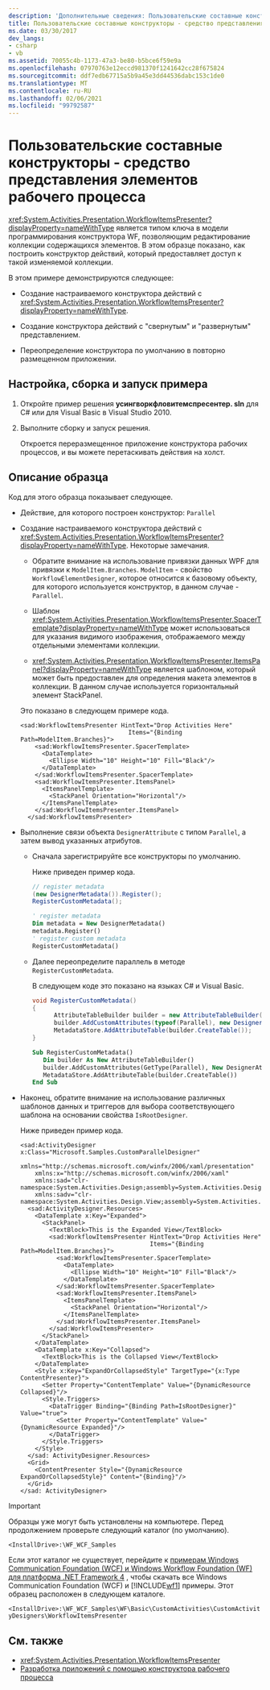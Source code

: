 ```yaml
---
description: 'Дополнительные сведения: Пользовательские составные конструкторы — предоставление элементов рабочих процессов'
title: Пользовательские составные конструкторы - средство представления элементов рабочего процесса
ms.date: 03/30/2017
dev_langs:
- csharp
- vb
ms.assetid: 70055c4b-1173-47a3-be80-b5bce6f59e9a
ms.openlocfilehash: 07970763e12eccd981370f1241642cc28f675824
ms.sourcegitcommit: ddf7edb67715a5b9a45e3dd44536dabc153c1de0
ms.translationtype: MT
ms.contentlocale: ru-RU
ms.lasthandoff: 02/06/2021
ms.locfileid: "99792587"
---
```

# <a name="custom-composite-designers---workflow-items-presenter"></a>Пользовательские составные конструкторы - средство представления элементов рабочего процесса

<xref:System.Activities.Presentation.WorkflowItemsPresenter?displayProperty=nameWithType> является типом ключа в модели программирования конструктора WF, позволяющим редактирование коллекции содержащихся элементов. В этом образце показано, как построить конструктор действий, который предоставляет доступ к такой изменяемой коллекции.

В этом примере демонстрируются следующее:

- Создание настраиваемого конструктора действий с <xref:System.Activities.Presentation.WorkflowItemsPresenter?displayProperty=nameWithType>.

- Создание конструктора действий с "свернутым" и "развернутым" представлением.

- Переопределение конструктора по умолчанию в повторно размещенном приложении.

## <a name="set-up-build-and-run-the-sample"></a>Настройка, сборка и запуск примера

1. Откройте пример решения **усингворкфловитемспресентер. sln** для C# или для Visual Basic в Visual Studio 2010.

2. Выполните сборку и запуск решения.

   Откроется переразмещенное приложение конструктора рабочих процессов, и вы можете перетаскивать действия на холст.

## <a name="sample-highlights"></a>Описание образца

Код для этого образца показывает следующее.

- Действие, для которого построен конструктор: `Parallel`

- Создание настраиваемого конструктора действий с <xref:System.Activities.Presentation.WorkflowItemsPresenter?displayProperty=nameWithType>. Некоторые замечания.

  - Обратите внимание на использование привязки данных WPF для привязки к `ModelItem.Branches`. `ModelItem` - свойство `WorkflowElementDesigner`, которое относится к базовому объекту, для которого используется конструктор, в данном случае - `Parallel`.

  - Шаблон <xref:System.Activities.Presentation.WorkflowItemsPresenter.SpacerTemplate?displayProperty=nameWithType> может использоваться для указания видимого изображения, отображаемого между отдельными элементами коллекции.

  - <xref:System.Activities.Presentation.WorkflowItemsPresenter.ItemsPanel?displayProperty=nameWithType> является шаблоном, который может быть предоставлен для определения макета элементов в коллекции. В данном случае используется горизонтальный элемент StackPanel.

  Это показано в следующем примере кода.

  ```xaml
  <sad:WorkflowItemsPresenter HintText="Drop Activities Here"
                                Items="{Binding Path=ModelItem.Branches}">
      <sad:WorkflowItemsPresenter.SpacerTemplate>
        <DataTemplate>
          <Ellipse Width="10" Height="10" Fill="Black"/>
        </DataTemplate>
      </sad:WorkflowItemsPresenter.SpacerTemplate>
      <sad:WorkflowItemsPresenter.ItemsPanel>
        <ItemsPanelTemplate>
          <StackPanel Orientation="Horizontal"/>
        </ItemsPanelTemplate>
      </sad:WorkflowItemsPresenter.ItemsPanel>
    </sad:WorkflowItemsPresenter>
  ```

- Выполнение связи объекта `DesignerAttribute` с типом `Parallel`, а затем вывод указанных атрибутов.

  - Сначала зарегистрируйте все конструкторы по умолчанию.

    Ниже приведен пример кода.

    ```csharp
    // register metadata
    (new DesignerMetadata()).Register();
    RegisterCustomMetadata();
    ```

    ```vb
    ' register metadata
    Dim metadata = New DesignerMetadata()
    metadata.Register()
    ' register custom metadata
    RegisterCustomMetadata()
    ```

  - Далее переопределите параллель в методе `RegisterCustomMetadata`.

    В следующем коде это показано на языках C# и Visual Basic.

    ```csharp
    void RegisterCustomMetadata()
    {
          AttributeTableBuilder builder = new AttributeTableBuilder();
          builder.AddCustomAttributes(typeof(Parallel), new DesignerAttribute(typeof(CustomParallelDesigner)));
          MetadataStore.AddAttributeTable(builder.CreateTable());
    }
    ```

    ```vb
    Sub RegisterCustomMetadata()
       Dim builder As New AttributeTableBuilder()
       builder.AddCustomAttributes(GetType(Parallel), New DesignerAttribute(GetType(CustomParallelDesigner)))
       MetadataStore.AddAttributeTable(builder.CreateTable())
    End Sub
    ```

- Наконец, обратите внимание на использование различных шаблонов данных и триггеров для выбора соответствующего шаблона на основании свойства `IsRootDesigner`.

  Ниже приведен пример кода.

  ```xaml
  <sad:ActivityDesigner x:Class="Microsoft.Samples.CustomParallelDesigner"
      xmlns="http://schemas.microsoft.com/winfx/2006/xaml/presentation"
      xmlns:x="http://schemas.microsoft.com/winfx/2006/xaml"
      xmlns:sad="clr-namespace:System.Activities.Design;assembly=System.Activities.Design"
      xmlns:sadv="clr-namespace:System.Activities.Design.View;assembly=System.Activities.Design">
    <sad:ActivityDesigner.Resources>
      <DataTemplate x:Key="Expanded">
        <StackPanel>
          <TextBlock>This is the Expanded View</TextBlock>
          <sad:WorkflowItemsPresenter HintText="Drop Activities Here"
                                      Items="{Binding Path=ModelItem.Branches}">
            <sad:WorkflowItemsPresenter.SpacerTemplate>
              <DataTemplate>
                <Ellipse Width="10" Height="10" Fill="Black"/>
              </DataTemplate>
            </sad:WorkflowItemsPresenter.SpacerTemplate>
            <sad:WorkflowItemsPresenter.ItemsPanel>
              <ItemsPanelTemplate>
                <StackPanel Orientation="Horizontal"/>
              </ItemsPanelTemplate>
            </sad:WorkflowItemsPresenter.ItemsPanel>
          </sad:WorkflowItemsPresenter>
        </StackPanel>
      </DataTemplate>
      <DataTemplate x:Key="Collapsed">
        <TextBlock>This is the Collapsed View</TextBlock>
      </DataTemplate>
      <Style x:Key="ExpandOrCollapsedStyle" TargetType="{x:Type ContentPresenter}">
        <Setter Property="ContentTemplate" Value="{DynamicResource Collapsed}"/>
        <Style.Triggers>
          <DataTrigger Binding="{Binding Path=IsRootDesigner}" Value="true">
            <Setter Property="ContentTemplate" Value="{DynamicResource Expanded}"/>
          </DataTrigger>
        </Style.Triggers>
      </Style>
    </sad: ActivityDesigner.Resources>
    <Grid>
      <ContentPresenter Style="{DynamicResource ExpandOrCollapsedStyle}" Content="{Binding}"/>
    </Grid>
  </sad: ActivityDesigner>
  ```

> [!IMPORTANT]
> Образцы уже могут быть установлены на компьютере. Перед продолжением проверьте следующий каталог (по умолчанию).
>
> `<InstallDrive>:\WF_WCF_Samples`
>
> Если этот каталог не существует, перейдите к [примерам Windows Communication Foundation (WCF) и Windows Workflow Foundation (WF) для платформа .NET Framework 4](https://www.microsoft.com/download/details.aspx?id=21459) , чтобы скачать все Windows Communication Foundation (WCF) и [!INCLUDE[wf1](../../../../includes/wf1-md.md)] примеры. Этот образец расположен в следующем каталоге.
>
> `<InstallDrive>:\WF_WCF_Samples\WF\Basic\CustomActivities\CustomActivityDesigners\WorkflowItemsPresenter`

## <a name="see-also"></a>См. также

- <xref:System.Activities.Presentation.WorkflowItemsPresenter>
- [Разработка приложений с помощью конструктора рабочего процесса](/visualstudio/workflow-designer/developing-applications-with-the-workflow-designer)
